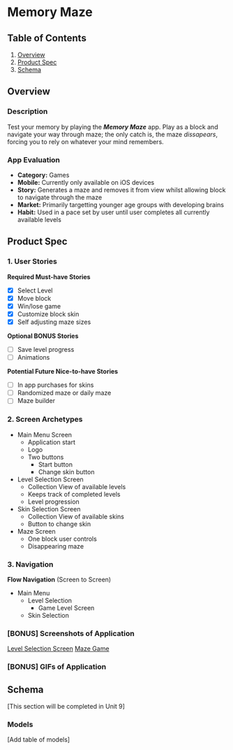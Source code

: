# Memory Maze

## Table of Contents
1. [Overview](#Overview)
1. [Product Spec](#Product-Spec)
2. [Schema](#Schema)

## Overview
### Description
Test your memory by playing the **_Memory Maze_** app. Play as a block and navigate your way through maze; the only catch is, the maze *dissapears*, forcing you to rely on whatever your mind remembers. 

### App Evaluation
- **Category:** Games
- **Mobile:** Currently only available on iOS devices
- **Story:** Generates a maze and removes it from view whilst allowing block to navigate through the maze
- **Market:** Primarily targetting younger age groups with developing brains
- **Habit:** Used in a pace set by user until user completes all currently available levels

## Product Spec
### 1. User Stories
**Required Must-have Stories**
* [x] Select Level
* [x] Move block
* [x] Win/lose game
* [x] Customize block skin
* [x] Self adjusting maze sizes

**Optional BONUS Stories**
* [ ] Save level progress
* [ ] Animations

**Potential Future Nice-to-have Stories**
* [ ] In app purchases for skins
* [ ] Randomized maze or daily maze
* [ ] Maze builder

### 2. Screen Archetypes
* Main Menu Screen
   * Application start
   * Logo
   * Two buttons
      * Start button
      * Change skin button
* Level Selection Screen
   * Collection View of available levels
   * Keeps track of completed levels
   * Level progression
* Skin Selection Screen
   * Collection View of available skins
   * Button to change skin
* Maze Screen
   * One block user controls
   * Disappearing maze

### 3. Navigation
**Flow Navigation** (Screen to Screen)
* Main Menu
   * Level Selection
      * Game Level Screen
   * Skin Selection
   
### [BONUS] Screenshots of Application
[Level Selection Screen](https://imgur.com/DsJyOrx)
[Maze Game](https://imgur.com/rpm39ic)
### [BONUS] GIFs of Application

## Schema 
[This section will be completed in Unit 9]
### Models
[Add table of models]
